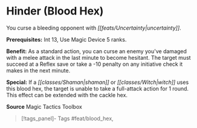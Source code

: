 ﻿---
cssclass: [feats]

---
# Hinder (Blood Hex)

You curse a bleeding opponent with _[[feats/Uncertainty|uncertainty]]_.

**Prerequisites:** Int 13, Use Magic Device 5 ranks.

**Benefit:** As a standard action, you can curse an enemy you've damaged with a melee attack in the last minute to become hesitant. The target must succeed at a Reflex save or take a -10 penalty on any initiative check it makes in the next minute.

**Special:** If a _[[classes/Shaman|shaman]]_ or _[[classes/Witch|witch]]_ uses this blood hex, the target is unable to take a full-attack action for 1 round. This effect can be extended with the cackle hex.

**Source** Magic Tactics Toolbox
>[!tags_panel]- Tags
> #feat/blood_hex, 